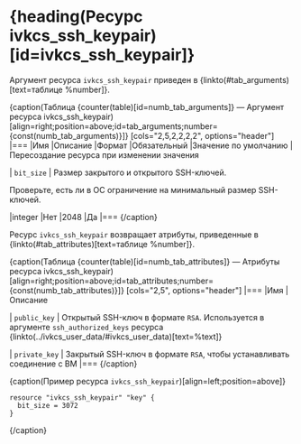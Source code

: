 # {heading(Ресурс ivkcs_ssh_keypair)[id=ivkcs_ssh_keypair]}

Аргумент ресурса `ivkcs_ssh_keypair` приведен в {linkto(#tab_arguments)[text=таблице %number]}.

{caption(Таблица {counter(table)[id=numb_tab_arguments]} — Аргумент ресурса ivkcs_ssh_keypair)[align=right;position=above;id=tab_arguments;number={const(numb_tab_arguments)}]}
[cols="2,5,2,2,2,2", options="header"]
|===
|Имя
|Описание
|Формат
|Обязательный
|Значение по умолчанию
|Пересоздание ресурса при изменении значения

|
`bit_size`
|
Размер закрытого и открытого SSH-ключей.

<info>

Проверьте, есть ли в ОС ограничение на минимальный размер SSH-ключей.

</info>
|integer
|Нет
|2048
|Да
|===
{/caption}

Ресурс `ivkcs_ssh_keypair` возвращает атрибуты, приведенные в {linkto(#tab_attributes)[text=таблице %number]}.

{caption(Таблица {counter(table)[id=numb_tab_attributes]} — Атрибуты ресурса ivkcs_ssh_keypair)[align=right;position=above;id=tab_attributes;number={const(numb_tab_attributes)}]}
[cols="2,5", options="header"]
|===
|Имя
|Описание

|
`public_key`
|
Открытый SSH-ключ в формате `RSA`. Используется в аргументе `ssh_authorized_keys` ресурса {linkto(../ivkcs_user_data/#ivkcs_user_data)[text=%text]}

|
`private_key`
|
Закрытый SSH-ключ в формате `RSA`, чтобы устанавливать соединение с ВМ
|===
{/caption}

{caption(Пример ресурса `ivkcs_ssh_keypair`)[align=left;position=above]}
```hcl
resource "ivkcs_ssh_keypair" "key" {
  bit_size = 3072
}
```
{/caption}